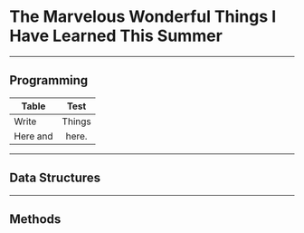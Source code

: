 # The Marvelous Wonderful Things I Have Learned This Summer
---
## Programming
|Table     |Test    |
|----------|:------:|
|Write     |Things  |
|Here and  |here.   |

---
## Data Structures

---
## Methods
